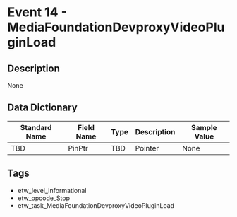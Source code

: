# Event 14 - MediaFoundationDevproxyVideoPluginLoad

## Description
None

## Data Dictionary
|Standard Name|Field Name|Type|Description|Sample Value|
|---|---|---|---|---|
|TBD|PinPtr|TBD|Pointer|None|None|

## Tags
* etw_level_Informational
* etw_opcode_Stop
* etw_task_MediaFoundationDevproxyVideoPluginLoad